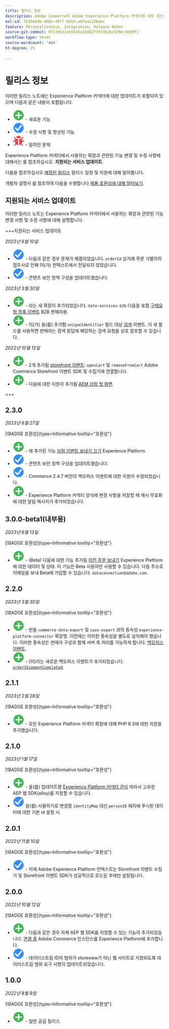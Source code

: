 ```yaml
---
title: 릴리스 정보
description: Adobe Commerce의 Adobe Experience Platform 커넥터에 대한 최신 릴리스 정보입니다.
exl-id: 7636664b-488a-46f7-8d19-a9faac126aec
feature: Personalization, Integration, Release Notes
source-git-commit: 9717de31ee5545a33462776f3b2bc529ec9e08f2
workflow-type: tm+mt
source-wordcount: '464'
ht-degree: 2%

---
```


# 릴리스 정보

이러한 릴리스 노트에는 Experience Platform 커넥터에 대한 업데이트가 포함되어 있으며 다음과 같은 내용이 포함됩니다.

* ![신규](../assets/new.svg) - 새로운 기능
* ![수정](../assets/fix.svg) - 수정 사항 및 향상된 기능
* ![버그](../assets/bug.svg) - 알려진 문제

Experience Platform 커넥터에서 사용하는 확장과 관련된 기능 변경 및 수정 사항에 대해서는 를 참조하십시오. **지원되는 서비스 업데이트**.

다음을 참조하십시오 [예정된 릴리스](https://experienceleague.adobe.com/docs/commerce-operations/release/planning/schedule.html) 릴리스 일정 및 지원에 대해 알아봅니다.

개발자 설명서 를 참조하여 다음을 수행합니다 [제품 호환성에 대해 알아보기](https://experienceleague.adobe.com/docs/commerce-operations/release/product-availability.html).

## 지원되는 서비스 업데이트

이러한 릴리스 노트는 Experience Platform 커넥터에서 사용하는 확장과 관련된 기능 변경 사항 및 수정 사항에 대해 설명합니다.

+++지원되는 서비스 업데이트

_2023년 6월 10일_

* ![수정](../assets/fix.svg) - 다음과 같은 경우 문제가 해결되었습니다. `orderId` 상거래 주문 식별자의 접두사로 인해 이(가) 컨텍스트에서 전달되지 않았습니다.
* ![수정](../assets/fix.svg) - 콘텐츠 보안 정책 구성을 업데이트했습니다.

_2023년 3월 30일_

* ![신규](../assets/new.svg) - 라는 새 확장이 추가되었습니다. `data-services-b2b` 다음을 포함 [구매요청 목록 이벤트](events.md#b2b-events) B2B 판매자용.
* ![신규](../assets/new.svg) - 이(가) 을(를) 추가함 `uniqueIdentifier` 필드 대상 [검색](events.md#search-events) 이벤트. 이 새 필드를 사용하면 판매자는 검색 응답에 해당하는 검색 요청을 상호 참조할 수 있습니다.

_2022년 10월 12일_

* ![신규](../assets/new.svg) - 2개 추가됨 [storefront 이벤트](events.md): `openCart` 및 `removeFromCart` Adobe Commerce Storefront 이벤트 SDK 및 수집기에 연결합니다.
* ![신규](../assets/new.svg) - 다음에 대한 지원이 추가됨 [AEM 상점 첫 화면](overview.md#aem-support).

+++

## 2.3.0

_2023년 6월 27일_

[!BADGE 호환성]{type=Informative tooltip="호환성"}

* ![신규](../assets/new.svg) - 에 추가된 기능 [상점 이벤트 보내기 끄기](connect-data.md#data-collection) Experience Platform.
* ![수정](../assets/fix.svg) - 콘텐츠 보안 정책 구성을 업데이트했습니다.
* ![수정](../assets/fix.svg) - Commerce 2.4.7 버전의 백오피스 이벤트에 대한 지원이 수정되었습니다.
* ![신규](../assets/new.svg) - Experience Platform 커넥터 양식에 변경 사항을 저장할 때 캐시 무효화에 대한 알림 메시지가 추가되었습니다.


## 3.0.0-beta1(내부용)

_2023년 6월 13일_

[!BADGE 호환성]{type=Informative tooltip="호환성"}

* ![신규](../assets/new.svg) - (Beta) 다음에 대한 기능 추가됨 [이전 주문 보내기](connect-data.md#beta-send-historical-order-data) Experience Platform에 대한 데이터 및 상태. 이 기능은 Beta 사용자만 사용할 수 있습니다. 다음 주소로 이메일을 보내 Beta에 가입할 수 있습니다. `dataconnection@adobe.com`.

## 2.2.0

_2023년 3월 30일_

[!BADGE 호환성]{type=Informative tooltip="호환성"}

* ![신규](../assets/new.svg) - 번들 `commerce-data-export` 및 `saas-export` 과의 종속성 `experience-platform-connector` 확장명. 이전에는 이러한 종속성을 별도로 설치해야 했습니다. 이러한 종속성은 판매자 구성과 함께 서버 측 처리를 가능하게 합니다. [백오피스 이벤트](events.md#back-office-events).
* ![신규](../assets/new.svg) - (이)라는 새로운 백오피스 이벤트가 추가되었습니다. [`orderShipmentCompleted`](events.md#ordershipmentcompleted).

## 2.1.1

_2023년 2월 28일_

[!BADGE 호환성]{type=Informative tooltip="호환성"}

* ![신규](../assets/new.svg) - 모든 Experience Platform 커넥터 확장에 대해 PHP 8.2에 대한 지원을 추가했습니다.

## 2.1.0

_2023년 1월 17일_

[!BADGE 호환성]{type=Informative tooltip="호환성"}

* ![신규](../assets/new.svg) - 을(를) 업데이트함 [Experience Platform 커넥터 관리](connect-data.md) 따라서 고유한 AEP 웹 SDK(alloy)를 지정할 수 있습니다.
* ![수정](../assets/fix.svg) 을(를) 사용하기로 변경함 `identityMap` 대신 `personID` 에지에 푸시된 데이터에 대한 기본 id 설정 시.

## 2.0.1

_2022년 11월 10일_

[!BADGE 호환성]{type=Informative tooltip="호환성"}

* ![해결된 문제](../assets/fix.svg) - 이제 Adobe Experience Platform 컨텍스트는 Storefront 이벤트 수집기 및 Storefront 이벤트 SDK가 성공적으로 로드된 후에만 설정됩니다.

## 2.0.0

_2022년 10월 12일_

[!BADGE 호환성]{type=Informative tooltip="호환성"}

* ![신규](../assets/new.svg) - 다음과 같은 경우 자체 AEP 웹 SDK를 지정할 수 있는 기능이 추가되었습니다. [연결 중](connect-data.md) Adobe Commerce 인스턴스를 Experience Platform에 추가합니다.
* ![수정](../assets/fix.svg) - 데이터스트림 ID의 범위가 storeview가 아닌 웹 사이트로 지정되도록 데이터스트림 범위 요구 사항이 업데이트되었습니다.

## 1.0.0

_2022년 8월 9일_

[!BADGE 호환성]{type=Informative tooltip="호환성"}

* ![신규](../assets/new.svg) - 일반 공급 릴리스.
